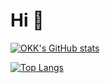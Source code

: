 # Hi 👋

[![OKK's GitHub stats](https://github-readme-stats.vercel.app/api?username=omkushagrakashyap&show_icons=true&include_all_commits=true&hide_border=true&border_radius=25&theme=react)](https://github.com/anuraghazra/github-readme-stats)

[![Top Langs](https://github-readme-stats.vercel.app/api/top-langs/?username=anuraghazra&langs_count=8&hide_border=true&border_radius=25&theme=react&border)](https://github.com/anuraghazra/github-readme-stats)


